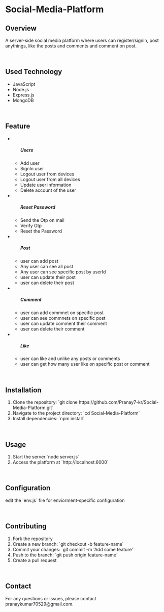 <h1>Social-Media-Platform</h1>
<h2>Overview</h2>
<p>A server-side social media platform where users can register/signin, post anythings, like the posts and comments and comment on post.</p>
<br>
<h2>Used Technology</h2>
<ul>
  <li>JavaScript</li>
  <li>Node.js</li>
  <li>Express.js</li>
  <li>MongoDB</li>
</ul>
<br>
<h2>Feature</h2>
<ul>
  <li><ul>
    <h5>Users</h5>
    <li>Add user</li>
    <li>SignIn user</li>
    <li>Logout user from devices</li>
    <li>Logout user from all devices</li>
    <li>Update user information</li>
    <li>Delete account of the user</li>
  </ul></li>
  <li><ul>
    <h5>Reset Password</h5>
    <li>Send the Otp on mail</li>
    <li>Verify Otp</li>
    <li>Reset the Password</li>
  </ul></li>
  <li><ul>
    <h5>Post</h5>
    <li>user can add post</li>
    <li>Any user can see all post</li>
    <li>Any user can see specific post by userId</li>
    <li>user can update their post</li>
    <li>user can delete their post</li>
  </ul></li>
  <li><ul>
    <h5>Comment</h5>
    <li>user can add commnet on specific post</li>
    <li>user can see commnets on specific post</li>
    <li>user can update comment their comment</li>
    <li>user can delete their comment</li>
  </ul></li>
  <li><ul>
    <h5>Like</h5>
    <li>user can like and unlike any posts or comments</li>
    <li>user can get how many user like on specific post or comment</li>
  </ul></li>
</ul>
<br>
<h2>Installation</h2>
<ol>
  <li>Clone the repository: `git clone https://github.com/Pranay7-kr/Social-Media-Platform.git`</li>
  <li>Navigate to the project directory: `cd Social-Media-Platform`</li>
  <li>Install dependencies: `npm install`</li>
</ol>
<br>
<h2>Usage</h2>
<ol>
  <li>Start the server `node server.js`</li>
  <li>Access the platform at `http://localhost:6000`</li>
</ol>
<br>
<h2>Configuration</h2>
<p>edit the `env.js` file for enviorment-specific configuration</p>
<br>
<h2>Contributing</h2>
<ol>
  <li>Fork the repository</li>
  <li>Create a new branch: `git checkout -b feature-name`</li>
  <li>Commit your changes: `git commit -m 'Add some feature'`</li>
  <li>Push to the branch: `git push origin feature-name`</li>
  <li>Create a pull request</li>
</ol>
<br>
<h2>Contact</h2>
<p>For any questions or issues, please contact pranaykumar70529@gmail.com.</p>
